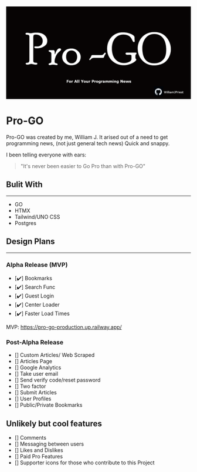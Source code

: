 <p align="center">
  <img  src="Assets/pro-go.png"/>
</p>

# **Pro-GO**

Pro-GO was created by me, William J. It arised out of a need to get programming news, (not just general tech news) Quick and snappy. 

I been telling everyone with ears: 

> "It's never been easier to Go Pro than with Pro-GO"

## **Bulit With**
---

- GO
- HTMX
- Tailwind/UNO CSS
- Postgres

## **Design Plans**
---

### Alpha Release (MVP)

- [✔️] Bookmarks
- [✔️] Search Func 
- [✔️] Guest Login 
- [✔️] Center Loader 
- [✔️] Faster Load Times

MVP: https://pro-go-production.up.railway.app/

### Post-Alpha Release

- [] Custom Articles/ Web Scraped
- [] Articles Page
- [] Google Analytics 
- [] Take user email
- [] Send verify code/reset password
- [] Two factor
- [] Submit Articles
- [] User Profiles
- [] Public/Private Bookmarks


## Unlikely but cool features

- [] Comments
- [] Messaging between users
- [] Likes and Dislikes
- [] Paid Pro Features
- [] Supporter icons for those who contribute to this Project

